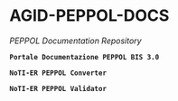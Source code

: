 # AGID-PEPPOL-DOCS

_PEPPOL Documentation Repository_

**`Portale Documentazione PEPPOL BIS 3.0`**

**`NoTI-ER PEPPOL Converter`**

**`NoTI-ER PEPPOL Validator`**
